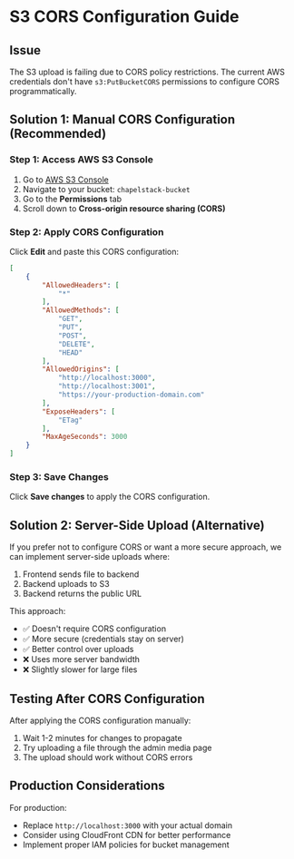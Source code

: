 # S3 CORS Configuration Guide

## Issue
The S3 upload is failing due to CORS policy restrictions. The current AWS credentials don't have `s3:PutBucketCORS` permissions to configure CORS programmatically.

## Solution 1: Manual CORS Configuration (Recommended)

### Step 1: Access AWS S3 Console
1. Go to [AWS S3 Console](https://s3.console.aws.amazon.com/)
2. Navigate to your bucket: `chapelstack-bucket`
3. Go to the **Permissions** tab
4. Scroll down to **Cross-origin resource sharing (CORS)**

### Step 2: Apply CORS Configuration
Click **Edit** and paste this CORS configuration:

```json
[
    {
        "AllowedHeaders": [
            "*"
        ],
        "AllowedMethods": [
            "GET",
            "PUT",
            "POST",
            "DELETE",
            "HEAD"
        ],
        "AllowedOrigins": [
            "http://localhost:3000",
            "http://localhost:3001",
            "https://your-production-domain.com"
        ],
        "ExposeHeaders": [
            "ETag"
        ],
        "MaxAgeSeconds": 3000
    }
]
```

### Step 3: Save Changes
Click **Save changes** to apply the CORS configuration.

## Solution 2: Server-Side Upload (Alternative)

If you prefer not to configure CORS or want a more secure approach, we can implement server-side uploads where:

1. Frontend sends file to backend
2. Backend uploads to S3
3. Backend returns the public URL

This approach:
- ✅ Doesn't require CORS configuration
- ✅ More secure (credentials stay on server)
- ✅ Better control over uploads
- ❌ Uses more server bandwidth
- ❌ Slightly slower for large files

## Testing After CORS Configuration

After applying the CORS configuration manually:

1. Wait 1-2 minutes for changes to propagate
2. Try uploading a file through the admin media page
3. The upload should work without CORS errors

## Production Considerations

For production:
- Replace `http://localhost:3000` with your actual domain
- Consider using CloudFront CDN for better performance
- Implement proper IAM policies for bucket management
